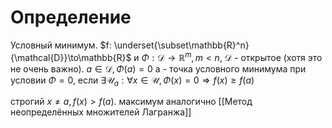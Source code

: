 # Определение
Условный минимум. $f: \underset{\subset\mathbb{R}^n}{\mathcal{D}}\to\mathbb{R}$ и $\Phi:\mathcal{D} \to \mathbb{R}^m, m < n$, $\mathcal{D}$ - открытое (хотя это не очень важно). $a\in\mathcal{D}, \Phi(a) = 0$
a - точка условного минимума при условии $\Phi = 0$, если $\exists \mathcal{U}_a:\forall x\in\mathcal{U}, \Phi(x)=0\Rightarrow f(x)\geq f(a)$

строгий $x\neq a, f(x) > f(a)$.
максимум аналогично
[[Метод неопределённых множителей Лагранжа]]
